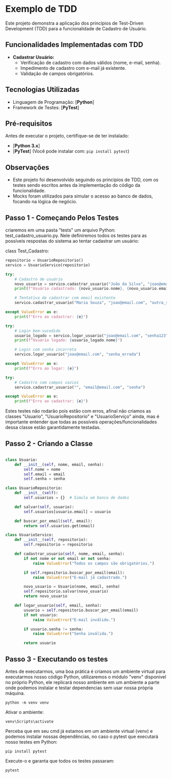 # Exemplo de TDD

Este projeto demonstra a aplicação dos princípios de Test-Driven Development (TDD) para a funcionalidade de Cadastro de Usuário.

## Funcionalidades Implementadas com TDD

* **Cadastrar Usuário:**
    * Verificação de cadastro com dados válidos (nome, e-mail, senha).
    * Impedimento de cadastro com e-mail já existente.
    * Validação de campos obrigatórios.
      
## Tecnologias Utilizadas

* Linguagem de Programação: [**Python**]
* Framework de Testes: [**PyTest**]

## Pré-requisitos

Antes de executar o projeto, certifique-se de ter instalado:

* [**Python 3.x**]
* [**PyTest**] (Você pode instalar com: `pip install pytest`)


## Observações

* Este projeto foi desenvolvido seguindo os princípios de TDD, com os testes sendo escritos antes da implementação do código da funcionalidade.
* Mocks foram utilizados para simular o acesso ao banco de dados, focando na lógica de negócio.

## Passo 1 - Começando Pelos Testes

criaremos em uma pasta "tests" um arquivo Python: test_cadastro_usuario.py. Nele definiremos todos os testes para as possíveis respostas do sistema ao tentar cadastrar um usuário:

class Test_Cadastro:

````python
repositorio = UsuarioRepositorio()
servico = UsuarioServico(repositorio)

try:
    # Cadastro de usuário
    novo_usuario = servico.cadastrar_usuario("João da Silva", "joao@email.com", "senha123")
    print(f"Usuário cadastrado: {novo_usuario.nome}, {novo_usuario.email}")

    # Tentativa de cadastrar com email existente
    servico.cadastrar_usuario("Maria Souza", "joao@email.com", "outra_senha")

except ValueError as e:
    print(f"Erro ao cadastrar: {e}")

try:
    # Login bem-sucedido
    usuario_logado = servico.logar_usuario("joao@email.com", "senha123")
    print(f"Usuário logado: {usuario_logado.nome}")

    # Login com senha incorreta
    servico.logar_usuario("joao@email.com", "senha_errada")

except ValueError as e:
    print(f"Erro ao logar: {e}")

try:
    # Cadastro com campos vazios
    servico.cadastrar_usuario("", "email@email.com", "senha")

except ValueError as e:
    print(f"Erro ao cadastrar: {e}")

````


Estes testes não rodarão pois estão com erros, afinal não criamos as classes "Usuario", "UsuarioRepositorio" e "UsuarioServiço" ainda, mas é importante entender que todas as possíveis operações/funcionalidades dessa classe estão garantidamente testadas.

## Passo 2 - Criando a Classe

````python

class Usuario:
    def __init__(self, nome, email, senha):
        self.nome = nome
        self.email = email
        self.senha = senha

class UsuarioRepositorio:
    def __init__(self):
        self.usuarios = {}  # Simula um banco de dados

    def salvar(self, usuario):
        self.usuarios[usuario.email] = usuario

    def buscar_por_email(self, email):
        return self.usuarios.get(email)

class UsuarioServico:
    def __init__(self, repositorio):
        self.repositorio = repositorio

    def cadastrar_usuario(self, nome, email, senha):
        if not nome or not email or not senha:
            raise ValueError("Todos os campos são obrigatórios.")

        if self.repositorio.buscar_por_email(email):
            raise ValueError("E-mail já cadastrado.")

        novo_usuario = Usuario(nome, email, senha)
        self.repositorio.salvar(novo_usuario)
        return novo_usuario

    def logar_usuario(self, email, senha):
        usuario = self.repositorio.buscar_por_email(email)
        if not usuario:
            raise ValueError("E-mail inválido.")

        if usuario.senha != senha:
            raise ValueError("Senha inválida.")

        return usuario
````


## Passo 3 - Executando os testes

Antes de executarmos, uma boa prática é criamos um ambiente virtual para executarmos nosso código Python, utilizaremos o módulo "venv" disponivel no próprio Python, ele replicará nosso ambiente em um ambiente a parte onde podemos instalar e testar dependencias sem usar nossa própria máquina.

````
python -m venv venv
````

Ativar o ambiente:

````
venv\Scripts\activate
````

Perceba que em seu cmd já estamos em um ambiente virtual (venv) e podemos instalar nossas dependências, no caso o pytest que executará nosso testes em Python:

````
pip install pytest
````

Execute-o e garanta que todos os testes passaram:

````
pytest
````
